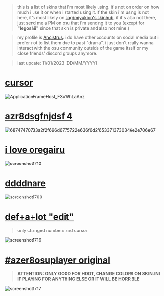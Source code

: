 >this is a list of skins that i'm most likely using. it's not on order on how much i use it or when i started using it. if the skin i'm using is not here, it's most likely on [sog/miyukioo's skinhub](https://github.com/soognare/Miyukioo/blob/master/skin.md). if it's also not there, just send me a PM on osu that i'm sending it to you (except for **"legoshii"** since that skin is private and also not mine.)

>my profile is [Ancistrus](https://osu.ppy.sh/users/9676459). i do have other accounts on social media but i prefer not to list them due to past "drama". i just don't really wanna interact with the osu community outside of the game itself or my close friends' discord groups anymore.

>last update: 11/01/2023 (DD/MM/YYYY)

# [cursor](https://files.catbox.moe/iag5d5.rar)
![ApplicationFrameHost_F3uWhLaAnz](https://github.com/ilikeplecos/ilikeplecos/assets/154118561/ef7d5df1-d629-4b22-bcc1-a8bc8d69c0e2)

# [azr8dsgfnjdsf 4](https://www.mediafire.com/file/2tw3o3679jcugyr/azr8dsgfnjdsf_4.osk/file)

![68747470733a2f2f696d6775722e636f6d2f6533713730346e2e706e67](https://github.com/ilikeplecos/ilikeplecos/assets/154118561/9fa84313-a1cb-4789-8143-7a791fc5365a)

# [i love oregairu](https://mega.nz/file/tZQ1VAbT#dMc7PBc5lYM5NLhMvYvFmjK4dhmeA1zNVeqoeIhkG34)

![screenshot1710](https://github.com/ilikeplecos/ilikeplecos/assets/154118561/0ea68be2-6a0b-42dd-9909-ad2416a48c35)

# [ddddnare](https://mega.nz/file/0AwQgJZZ#0aLvhQ1jf0uqUtJ8sHaw9CJIGcu0Q6Jz6g183_5950Q)

![screenshot1700](https://github.com/ilikeplecos/ilikeplecos/assets/154118561/49325111-769f-4164-ba96-885ed52511f8)

# [def+a+lot "edit"](https://mega.nz/file/aw4HwYjK#9cyV2fwtXrXQHlfjKPNIuK2hnBEWUtn-8tFXRmMzYy8)
>only changed numbers and cursor

![screenshot1716](https://github.com/ilikeplecos/ilikeplecos/assets/154118561/08aaeb82-2b9b-4ece-be16-2ec232158c7a)

# [#azer8osuplayer original](https://mega.nz/file/TtJGTLYY#uyzj7jCEe_wf9zef5TwhVHVhxEpIMpGB8me1Tm1nVoY)
>**ATTENTION: ONLY GOOD FOR HDDT, CHANGE COLORS ON SKIN.INI IF PLAYING FOR ANYTHING ELSE OR IT WILL BE HORRIBLE**

![screenshot1717](https://github.com/ilikeplecos/ilikeplecos/assets/154118561/7e68a05d-604e-4d17-ba61-2d2ba748cdd7)
